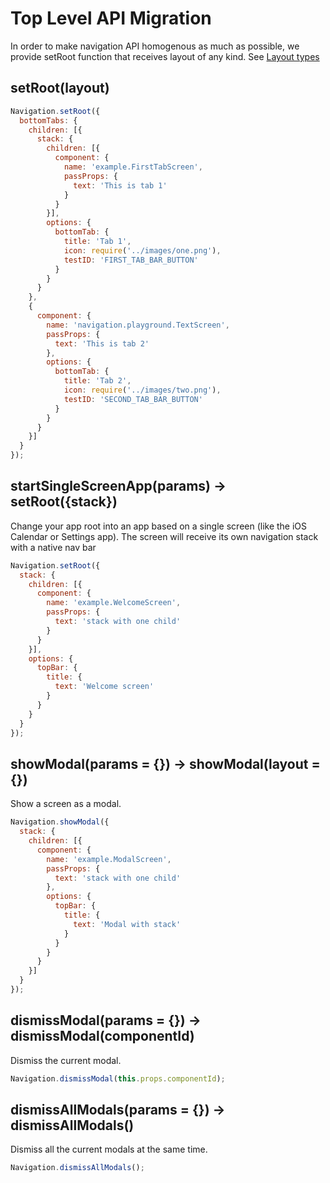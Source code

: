 # Top Level API Migration

In order to make navigation API homogenous as much as possible, we provide setRoot function that receives layout of any kind.
See [Layout types](layout-types)


## setRoot(layout)

```js
Navigation.setRoot({
  bottomTabs: {
    children: [{
      stack: {
        children: [{
          component: {
            name: 'example.FirstTabScreen',
            passProps: {
              text: 'This is tab 1'
            }
          }
        }],
        options: {
          bottomTab: {
            title: 'Tab 1',
            icon: require('../images/one.png'),
            testID: 'FIRST_TAB_BAR_BUTTON'
          }
        }
      }
    },
    {
      component: {
        name: 'navigation.playground.TextScreen',
        passProps: {
          text: 'This is tab 2'
        },
        options: {
          bottomTab: {
            title: 'Tab 2',
            icon: require('../images/two.png'),
            testID: 'SECOND_TAB_BAR_BUTTON'
          }
        }
      }
    }]
  }
});
```

## startSingleScreenApp(params) -> setRoot({stack})

Change your app root into an app based on a single screen (like the iOS Calendar or Settings app). The screen will receive its own navigation stack with a native nav bar

```js
Navigation.setRoot({
  stack: {
    children: [{
      component: {
        name: 'example.WelcomeScreen',
        passProps: {
          text: 'stack with one child'
        }
      }
    }],
    options: {
      topBar: {
        title: {
          text: 'Welcome screen'
        }
      }
    }
  }
});
```

## showModal(params = {}) -> showModal(layout = {})

Show a screen as a modal.

```js
Navigation.showModal({
  stack: {
    children: [{
      component: {
        name: 'example.ModalScreen',
        passProps: {
          text: 'stack with one child'
        },
        options: {
          topBar: {
            title: {
              text: 'Modal with stack'
            }
          }
        }
      }
    }]
  }
});
```

## dismissModal(params = {}) -> dismissModal(componentId)

Dismiss the current modal.

```js
Navigation.dismissModal(this.props.componentId);
```

## dismissAllModals(params = {}) -> dismissAllModals()

Dismiss all the current modals at the same time.

```js
Navigation.dismissAllModals();
```

<!-- ## showLightBox(params = {}) - Use showOverlay

Show a screen as a lightbox.

```js
Navigation.showLightBox({
  screen: 'example.LightBoxScreen', // unique ID registered with Navigation.registerScreen
  passProps: {}, // simple serializable object that will pass as props to the lightbox (optional)
  style: {
    backgroundBlur: 'dark', // 'dark' / 'light' / 'xlight' / 'none' - the type of blur on the background
    backgroundColor: '#ff000080', // tint color for the background, you can specify alpha here (optional)
    tapBackgroundToDismiss: true // dismisses LightBox on background taps (optional)
  }
});
``` -->

<!-- ## dismissLightBox(params = {})

Dismiss the current lightbox.

```js
Navigation.dismissLightBox();
``` -->

<!-- ## handleDeepLink(params = {})

Trigger a deep link within the app. See [deep links](https://wix.github.io/react-native-navigation/#/deep-links) for more details about how screens can listen for deep link events.

```js
Navigation.handleDeepLink({
  link: 'link/in/any/format',
  payload: '' // (optional) Extra payload with deep link
});
``` -->

<!-- ## registerScreen(screenID, generator)

This is an internal function you probably don't want to use directly. If your screen components extend `Screen` directly (`import { Screen } from 'react-native-navigation'`), you can register them directly with `registerScreen` instead of with `registerComponent`. The main benefit of using `registerComponent` is that it wraps your regular screen component with a `Screen` automatically.

```js
Navigation.registerScreen('example.AdvancedScreen', () => AdvancedScreen);
```

## getCurrentlyVisibleScreenId()

In some cases you might need the id of the currently visible screen. This method returns the unique id of the currently visible screen:
`const visibleScreenInstanceId = await Navigation.getCurrentlyVisibleScreenId()`
In order to have any use of this method, you'd need to map instanceId to screens your self. -->